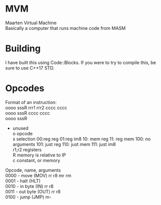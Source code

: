 # MVM
Maarten Virtual Machine  
Basically a computer that runs machine code from MASM  

# Building
I have built this using Code::Blocks. If you were to try to compile this, be sure to use C++17 STD.

# Opcodes
Format of an instruction:  
oooo sssR rrr1 rrr2 cccc cccc  
oooo sssR cccc cccc  
oooo sssR  

- unused  
o opcode  
s selection 00:reg reg 01:reg im8 10: mem reg 11: reg mem 100: no arguments 101: just reg 110: just mem 111: just im8  
r1,r2 registers  
R memory is relative to IP  
c constant, or memory  

Opcode, name, arguments  
0000 - move (MOV) rr r8 mr rm  
0001 - halt (HLT)  
0010 - in byte (IN) rr r8  
0011 - out byte (OUT) rr r8  
0100 - jump (JMP) m-
